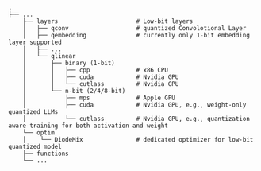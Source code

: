     
    .
    ├── ...
        ├── layers                      # Low-bit layers
        │   ├── qconv                   # quantized Convolotional Layer 
        │   ├── qembedding              # currently only 1-bit embedding layer supported
        │   ├── ... 
        │   └── qlinear                 
        │       ├── binary (1-bit)
        │       │   ├── cpp             # x86 CPU
        │       │   ├── cuda            # Nvidia GPU
        │       │   └── cutlass         # Nvidia GPU
        │       └── n-bit (2/4/8-bit)
        │           ├── mps             # Apple GPU
        │           ├── cuda            # Nvidia GPU, e.g., weight-only quantized LLMs
        │           └── cutlass         # Nvidia GPU, e.g., quantization aware training for both activation and weight
        └── optim
        │    └── DiodeMix               # dedicated optimizer for low-bit quantized model 
        ├── functions
        └── ...